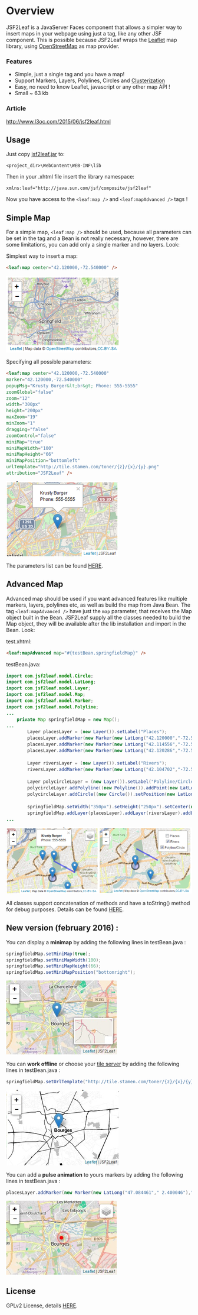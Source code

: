 # Overview
JSF2Leaf is a JavaServer Faces component that allows a simpler way to insert maps in your webpage using just a tag, like any other JSF component. This is possible because JSF2Leaf wraps the <a href="http://leafletjs.com">Leaflet</a> map library, using <a href="http://www.openstreetmap.org">OpenStreetMap</a> as map provider.

### Features
* Simple, just a single tag and you have a map!
* Support Markers, Layers, Polylines, Circles and [Clusterization](http://leaflet.github.io/Leaflet.markercluster/example/marker-clustering-realworld.10000.html)
* Easy, no need to know Leaflet, javascript or any other map API !
* Small ~ 63 kb

### Article
<a href="http://www.l3oc.com/2015/06/jsf2leaf.html">http://www.l3oc.com/2015/06/jsf2leaf.html</a>

## Usage
Just copy [jsf2leaf.jar](lib/jsf2leaf.jar?raw=true) to:
```
<project_dir>\WebContent\WEB-INF\lib
```
Then in your .xhtml file insert the library namespace:
```
xmlns:leaf="http://java.sun.com/jsf/composite/jsf2leaf"
```
Now you have access to the `<leaf:map />` and `<leaf:mapAdvanced />` tags !

## Simple Map
For a simple map, `<leaf:map />` should be used, because all parameters can be set in the tag and a Bean is not really necessary, however, there are some limitations, you can add only a single marker and no layers. Look:

Simplest way to insert a map:
```html
<leaf:map center="42.120000,-72.540000" />
```
![](images/simple.png?raw=true)

Specifying all possible parameters:
```html
<leaf:map center="42.120000,-72.540000" 
marker="42.120000,-72.540000"
popupMsg="Krusty Burger&lt;br&gt; Phone: 555-5555" 
zoomGlobal="false" 
zoom="12"
width="300px" 
height="200px" 
maxZoom="19" 
minZoom="1" 
dragging="false"
zoomControl="false"
miniMap="true"
miniMapWidth="100"
miniMapHeight="66"
miniMapPosition="bottomleft"
urlTemplate="http://tile.stamen.com/toner/{z}/{x}/{y}.png"
attribution="JSF2Leaf" />
```
![](images/full.png?raw=true)

The parameters list can be found [HERE](docs/map.pdf?raw=true).

## Advanced Map
Advanced map should be used if you want advanced features like multiple markers, layers, polylines etc, as well as build the map from Java Bean. The tag `<leaf:mapAdvanced />` have just the `map` parameter, that receives the Map object built in the Bean. JSF2Leaf supply all the classes needed to build the Map object, they will be available after the lib installation and import in the Bean. Look:

test.xhtml:
```html
<leaf:mapAdvanced map="#{testBean.springfieldMap}" />
```
testBean.java:
```java
import com.jsf2leaf.model.Circle;
import com.jsf2leaf.model.LatLong;
import com.jsf2leaf.model.Layer;
import com.jsf2leaf.model.Map;
import com.jsf2leaf.model.Marker;
import com.jsf2leaf.model.Polyline;
...
	private Map springfieldMap = new Map();
...
		Layer placesLayer = (new Layer()).setLabel("Places");
		placesLayer.addMarker(new Marker(new LatLong("42.120000","-72.540000"),"<b>Krusty Burger</b><br>Phone: 555-5555"));
		placesLayer.addMarker(new Marker(new LatLong("42.114556","-72.526309"),"<b>Elementary School</b><br>Skinner&#39;s Phone: 555-5555"));
		placesLayer.addMarker(new Marker(new LatLong("42.120286","-72.547488"),"<b>Hospital</b><br>Dr. Hibbert lol"));
	
		Layer riversLayer = (new Layer()).setLabel("Rivers");
		riversLayer.addMarker(new Marker(new LatLong("42.104702","-72.530923"))).addMarker(new Marker(new LatLong("42.111707","-72.541008")));

		Layer polycircleLayer = (new Layer()).setLabel("Polyline/Circle");
		polycircleLayer.addPolyline((new Polyline()).addPoint(new LatLong("42.114556","-72.526309")).addPoint(new LatLong("42.120000","-72.540000")));
		polycircleLayer.addCircle((new Circle()).setPosition(new LatLong("42.111707","-72.541008")));

		springfieldMap.setWidth("350px").setHeight("250px").setCenter(new LatLong("42.111707","-72.541008")).setZoom(13);
		springfieldMap.addLayer(placesLayer).addLayer(riversLayer).addLayer(polycircleLayer);
...
```
![](images/advanced.png?raw=true)

All classes support concatenation of methods and have a toString() method for debug purposes. Details can be found [HERE](docs/mapadvanced.pdf?raw=true).

## New version (february 2016) :
You can display a <strong>minimap</strong> by adding the following lines in testBean.java :
```java
springfieldMap.setMiniMap(true);
springfieldMap.setMiniMapWidth(100);
springfieldMap.setMiniMapHeight(66);
springfieldMap.setMiniMapPosition("bottomright");
```
![](images/minimap.jpg?raw=true)

You can <strong>work offline</strong> or choose your <a href="http://wiki.openstreetmap.org/wiki/Tile_servers">tile server</a> by adding the following lines in testBean.java : 
```java
springfieldMap.setUrlTemplate("http://tile.stamen.com/toner/{z}/{x}/{y}.png");
```
![](images/offline.jpg?raw=true)

You can add a <strong>pulse animation</strong> to yours markers by adding the following lines in testBean.java : 
```java
placesLayer.addMarker(new Marker(new LatLong("47.084461"," 2.400046"),"The center of France", new Pulse(true, 10, "#ff0000")));
```
![](images/pulse.jpg?raw=true)

## License
GPLv2 License, details [HERE](LICENSE).
